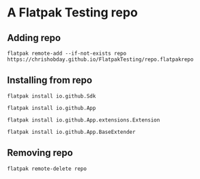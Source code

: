 # A Flatpak Testing repo
## Adding repo
```console
flatpak remote-add --if-not-exists repo https://chrishobday.github.io/FlatpakTesting/repo.flatpakrepo
```
## Installing from repo
```console
flatpak install io.github.Sdk
```
```console
flatpak install io.github.App
```
```console
flatpak install io.github.App.extensions.Extension
```
```console
flatpak install io.github.App.BaseExtender
```
## Removing repo
```console
flatpak remote-delete repo
```
